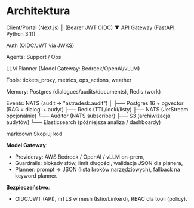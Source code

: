 # Architektura

Client/Portal (Next.js)
│ (Bearer JWT OIDC)
▼
API Gateway (FastAPI, Python 3.11)

Auth (OIDC/JWT via JWKS)

Agents: Support / Ops

LLM Planner (Model Gateway: Bedrock/OpenAI/vLLM)

Tools: tickets_proxy, metrics, ops_actions, weather

Memory: Postgres (dialogues/audits/documents), Redis (work)

Events: NATS (audit → "astradesk.audit")
│
├── Postgres 16 + pgvector (RAG + dialogi + audyt)
├── Redis (TTL/locki/listy)
├── NATS (JetStream opcjonalnie)
└── Auditor (NATS subscriber)
├── S3 (archiwizacja audytów)
└── Elasticsearch (późniejsza analiza / dashboardy)

markdown
Skopiuj kod

**Model Gateway**:
- Providerzy: AWS Bedrock / OpenAI / vLLM on-prem,
- Guardrails: blokady słów, limit długości, walidacja JSON dla planera,
- Planner: prompt → JSON (lista kroków narzędziowych), fallback na keyword planner.

**Bezpieczeństwo**:
- OIDC/JWT (API), mTLS w mesh (Istio/Linkerd), RBAC dla tooli (policy).